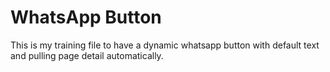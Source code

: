 # WhatsApp Button

This is my training file to have a dynamic whatsapp button with default text and pulling page detail automatically.
